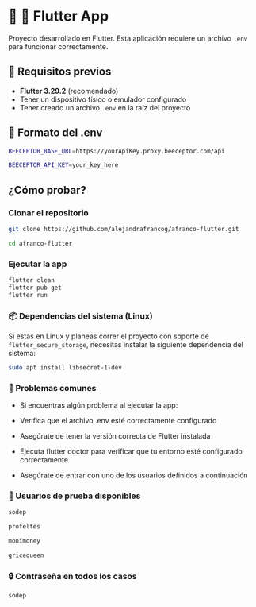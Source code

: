 # 📱 📰 Flutter App

Proyecto desarrollado en Flutter. Esta aplicación requiere un archivo `.env` para funcionar correctamente.

## 🚀 Requisitos previos

- **Flutter 3.29.2** (recomendado)
- Tener un dispositivo físico o emulador configurado
- Tener creado un archivo `.env` en la raíz del proyecto

## 📝 Formato del .env

```bash
BEECEPTOR_BASE_URL=https://yourApiKey.proxy.beeceptor.com/api

BEECEPTOR_API_KEY=your_key_here
```

## ¿Cómo probar?

### Clonar el repositorio

```bash
git clone https://github.com/alejandrafrancog/afranco-flutter.git

cd afranco-flutter

```
### Ejecutar la app
```bash
flutter clean
flutter pub get
flutter run
```
### 📦 Dependencias del sistema (Linux)

Si estás en Linux y planeas correr el proyecto con soporte de `flutter_secure_storage`, necesitas instalar la siguiente dependencia del sistema:

```bash
sudo apt install libsecret-1-dev
```

### 🔧 Problemas comunes
- Si encuentras algún problema al ejecutar la app:

- Verifica que el archivo .env esté correctamente configurado

- Asegúrate de tener la versión correcta de Flutter instalada

- Ejecuta flutter doctor para verificar que tu entorno esté configurado correctamente
- Asegúrate de entrar con uno de los usuarios definidos a continuación

### 👥 Usuarios de prueba disponibles
```bash
sodep
```
```bash
profeltes
```
```bash
monimoney
```
```bash
gricequeen
```
### 🔒 Contraseña en todos los casos

```bash
sodep
```